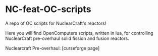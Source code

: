 # NC-feat-OC-scripts
A repo of OC scripts for NuclearCraft's reactors!

Here you will find OpenComputers scripts, written in lua, for controlling NuclearCraft pre-overhaul solid fission and fusion reactors.

Nuclearcraft Pre-overhaul: [curseforge page]
